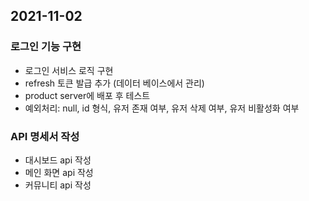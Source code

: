 ## 2021-11-02

### 로그인 기능 구현
- 로그인 서비스 로직 구현
- refresh 토큰 발급 추가 (데이터 베이스에서 관리)
- product server에 배포 후 테스트
- 예외처리: null, id 형식, 유저 존재 여부, 유저 삭제 여부, 유저 비활성화 여부

### API 명세서 작성

- 대시보드 api 작성
- 메인 화면 api 작성
- 커뮤니티 api 작성
